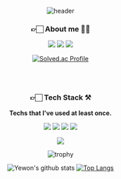 <div align=center>

![header](https://capsule-render.vercel.app/api?type=waving&color=gradient&customColorList=0,0,2,2,4,5,5,9,14,16,21,22,23,25,28&height=300&section=header&text=Hi%20I'm%20yewon!%20&fontSize=70&animation=twinkling)



 <!--프로필-->
<h3><b>👉🏻 About me 👩🏻</b></h3>
 
<!-- 뱃지 
<a href="[1. 연결하고싶은 사이트 url]" target="_blank"><img src="https://img.shields.io/badge/[2. 등록하려는 이름]-[3. #을 뺀 나머지 색깔코드]?style=flat-square&logo=[4. 로고명(아이콘명)]&logoColor=white"/></a> -->
  
<p margin-top: 15px><a href="https://blog.naver.com/tbwmwjstk" target="_blank"><img src="https://img.shields.io/badge/Blog-03C75A?style=flat&logo=Naver&logoColor=white"/></a>
<a href="https://instagram.com/yeeeh" target="_blank"><img src="https://img.shields.io/badge/Instagram-E4405F?style=flat&logo=Instagram&logoColor=white"/></a>
 <a href="https://yeeeh.tistory.com/" target="_blank"><img src="https://img.shields.io/badge/Tistory-9999FF?style=flat&logoColor=white"/></a></p>

 <!--백준 티어--> 
 
[![Solved.ac Profile](http://mazassumnida.wtf/api/v2/generate_badge?boj=yeeeh)](https://solved.ac/yeeeh/)
  
&nbsp; 
&nbsp;   
#
  <!--기술 스택-->
<h3><b>👉🏻 Tech Stack ⚒</b></h3>
<p><b>Techs that I've used at least once.</b></h4></p>
  
   <!--언어-->
<p margin-top: 30px><img src="https://img.shields.io/badge/java-007396?style=for-the-badge&logo=java&logoColor=white">
<img src="https://img.shields.io/badge/python-3776AB?style=for-the-badge&logo=python&logoColor=white">
<img src="https://img.shields.io/badge/html5-E34F26?style=for-the-badge&logo=HTML5&logoColor=white"> 
<img src="https://img.shields.io/badge/css3-1572B6?style=for-the-badge&logo=CSS3&logoColor=white"></p> 


<!-- 깃허브 상태 -->
  
<p margin-top: 30px><img src="https://img.shields.io/badge/Github Status-181717?style=for-the-badge&logo=GitHub&logoColor=white"></p>
  

<!--트로피-->  
![trophy](https://github-profile-trophy.vercel.app/?username=yewon717)  


<!--상태-->  
![Yewon's github stats](https://github-readme-stats.vercel.app/api?username=yewon717&show_icons=true&theme=dracula)
[![Top Langs](https://github-readme-stats.vercel.app/api/top-langs/?username=yewon717&layout=compact&theme=dracula)](https://github.com/yewon717/github-readme-stats)

  
 </div>
